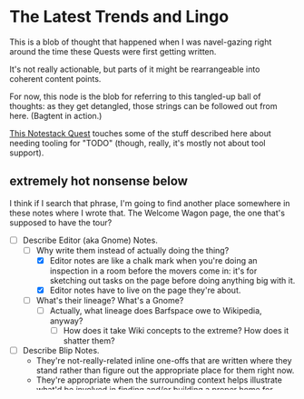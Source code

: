 # The Latest Trends and Lingo

This is a blob of thought that happened when I was navel-gazing right around the time these Quests were first getting written.

It's not really actionable, but parts of it might be rearrangeable into coherent content points.

For now, this node is the blob for referring to this tangled-up ball of thoughts: as they get detangled, those strings can be followed out from here. (Bagtent in action.)

[This Notestack Quest](869031c8-93ef-4103-8a30-8187f89e240a.md) touches some of the stuff described here about needing tooling for "TODO" (though, really, it's mostly not about tool support).

## extremely hot nonsense below

I think if I search that phrase, I'm going to find another place somewhere in these notes where I wrote that. The Welcome Wagon page, the one that's supposed to have the tour?

- [ ] Describe Editor (aka Gnome) Notes.
  - [ ] Why write them instead of actually doing the thing?
    - [x] Editor notes are like a chalk mark when you're doing an inspection in a room before the movers come in: it's for sketching out tasks on the page before doing anything big with it.
    - [x] Editor notes have to live on the page they're about.
  - [ ] What's their lineage? What's a Gnome?
    - [ ] Actually, what lineage does Barfspace owe to Wikipedia, anyway?
      - [ ] How does it take Wiki concepts to the extreme? How does it shatter them?
- [ ] Describe Blip Notes.
  - They're not-really-related inline one-offs that are written where they stand rather than figure out the appropriate place for them right now.
  - They're appropriate when the surrounding context helps illustrate what'd be involved in finding and/or building a proper home for them.
  - Sometimes, they should just be moved to Loose Notes, but don't stress it, man, it's Barfspace.
    - Weird tangent, that's what I thought "Forget it Jake, it's Chinatown" meant, even though I've seen that movie and [that is not what it's about][Chinatown].
      - Oh god though, when I had that "hey, what was the context for that line in Chinatown" thought and found this on Google,
      - I don't know if I've written about this in my Angst Zone yet, but this comes from me having seen Chinatown back in my "not really understanding movies" phase / days? I don't know, honestly, sometimes I watch an old movie, especially from the 70s, and I'm like, "okay, this is weird and hard to understand".
      - I should still rewatch all the movies I saw before about 2011. I still want to find out if Slacker is actually bad or if I was just incredibly fragile.
      - I should *really really* write a delta (see [Squashing the Deltas][], which I should maybe check and see if I need to explain more?)
      - I'm having this real brainwave here about how describing this TK: sidebyside SE vs me just casual
      - Oh man, "explaining what it feels like in my brain" hash tag here: what reading these notes feels like to other people is what reading what a lot of other people think is "intelligible" feels like to me
        - Actually, *should* I use hashtags? No, that's what the point of the pages is, to make it so you can use a link to a page explaining the tag as the hashtag, and you don't need to fuss about giving the idea a name, like right here I'm just calling it "this is what it's like to live in my brain" or, see, that's not even the same sentence, but without needing names it's a lot easier to describe
  - I think BLIP might actually work out really well, since there are lots of things where, like, this was the whole idea behind that "News" or whatever page that I'm not even linking to right now because I haven't used it, that sometimes I need to say what I *was* thinking of to explain why I'm thinking of this *other* thing, and without that context, like, I wouldn't care about it?
  - [ ] What's their lineage?
    - [x] Quick margin notes in notebook pages
- [ ] Describe TK notes.
  - There's a predating-the-caps-and-colon-convention editor note somewhere around here about incomplete sentences, and needing to have a way to say "I need to bounce, but here's a refresher of the rest of this sentence"
  - TK notes are that
  - You always want to write out as much as you can without /**/, because, as the old saying about code comments goes, "write your code comments clearly enough for another programmer to follow, because some day that programmer might be you".
  - So, like, you can potentially leapfrog massive amounts of [PPSS][] bottlenecking by writing an entire page in TK bottlenecking
  - I like the idea that, like, tk is always shorthand for improvements I can think but haven't typed
  - tk that one episode of seinfeld where jerry remembers a joke in the middle ofthe night
  - "tk" is basically a TODO comment that's potentially on every line
  - it tk expiring asset
  - so "tk" is, like, an explicit "I am being cryptic for brevity here", and it's not to confuse anybody
  - tk idle improvement
  - I feel like Henrietta Pussycat going "meow meow idle improvement", like I'm just hitting the important words
  - I think TK is going to catch fucking fire within barfspace, did I mention the vision of, like, once a line no longer has a tk on it that means it's Done&trade;, and like every line would have some TK
  - so I'd be trading off the speed of writing for the reliability of reinterpretation... shit, I've discovered a lossy realtime data compression convention for English
  - wait a second duh, this is just "shorthand", that's basically the real lineage of what tk's about, it's me throwing in a certain level of shorthand
  - and like, potentially the thing I write when I stop trying to make the fit but I give in and type "tk" can just make enough sense to not be rewritten, so a weird short tk just lives there like that
    - and everybody gets, "oh, hey, I'm not supposed to parse this like English, but yeah I get it"
  - BLIP: I need to tell Gravis about barfspace and especially this page and tk, I suspect they may dig it
  - The lineage of tk is I think on Wikipedia
  - Maybe I should use something with a bit more visual pop than "tk", something that has more visual distinction, like // ?
    - I feel like I tried this once and my connents started needing comments and I had to scrap the whole idea, but you know what, that's no reason not to try again with these symbols, even if I'm remembering this whole thing right
    - Oh, you know what? Maybe it's just that I need inline comments, too.
    - On that note, yeah I think C-style comments make the most symbolic sense for this repo
      - Though actually, I kind of like, what if it's percent signs? That makes it feel like Postscript, which is what these messes read like, like the pipe crashed and now there's Postscript commands in your markdown data

[PPSS]: d9275f1c-412c-40da-8bd0-ac4d80bd4513.md
[Chinatown]: https://movies.stackexchange.com/a/1549/12626
[Squashing the Deltas]: 7aa7bddd-8a06-4402-90b8-0e4026db67fa.md
